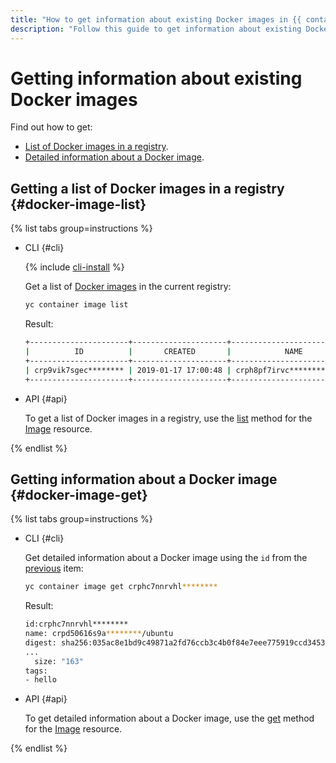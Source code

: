 ```yaml
---
title: "How to get information about existing Docker images in {{ container-registry-full-name }}"
description: "Follow this guide to get information about existing Docker images."
---
```


# Getting information about existing Docker images

Find out how to get:
* [List of Docker images in a registry](#docker-image-list).
* [Detailed information about a Docker image](#docker-image-get).

## Getting a list of Docker images in a registry {#docker-image-list}

{% list tabs group=instructions %}

- CLI {#cli}

   {% include [cli-install](../../../_includes/cli-install.md) %}

   Get a list of [Docker images](../../concepts/docker-image.md) in the current registry:

   ```bash
   yc container image list
   ```

   Result:

   ```bash
   +----------------------+---------------------+----------------------------+------+-----------------+
   |          ID          |       CREATED       |            NAME            | TAGS | COMPRESSED SIZE |
   +----------------------+---------------------+----------------------------+------+-----------------+
   | crp9vik7sgec******** | 2019-01-17 17:00:48 | crph8pf7irvc********/myimg |  111 | 30.7 MB         |
   +----------------------+---------------------+----------------------------+------+-----------------+
   ```

- API {#api}

   To get a list of Docker images in a registry, use the [list](../../api-ref/Image/list.md) method for the [Image](../../api-ref/Image/) resource.

{% endlist %}

## Getting information about a Docker image {#docker-image-get}

{% list tabs group=instructions %}

- CLI {#cli}

   Get detailed information about a Docker image using the `id` from the [previous](#docker-image-list) item:

   ```bash
   yc container image get crphc7nnrvhl********
   ```

   Result:

   ```bash
   id:crphc7nnrvhl********
   name: crpd50616s9a********/ubuntu
   digest: sha256:035ac8e1bd9c49871a2fd76ccb3c4b0f84e7eee775919ccd345337ec********
   ...
     size: "163"
   tags:
   - hello
   ```

- API {#api}

   To get detailed information about a Docker image, use the [get](../../api-ref/Image/get.md) method for the [Image](../../api-ref/Image/) resource.

{% endlist %}